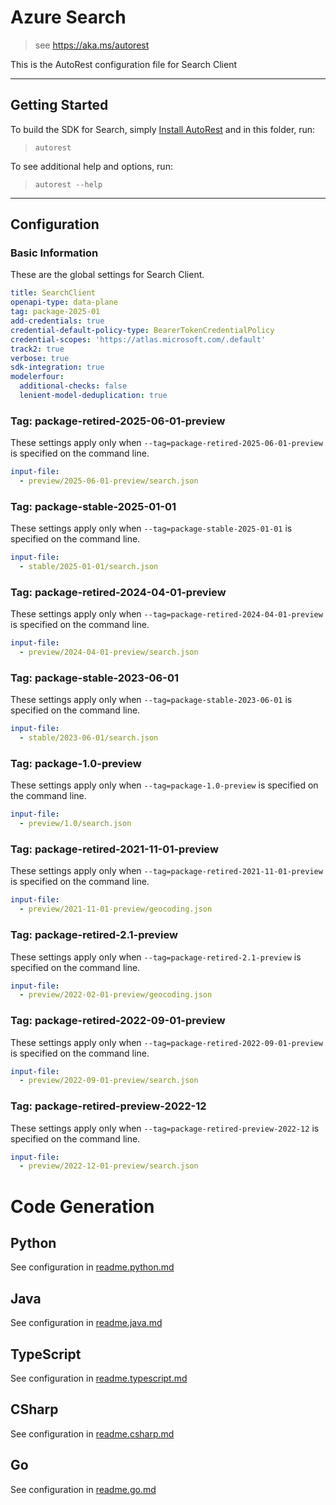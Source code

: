 # Azure Search

> see https://aka.ms/autorest

This is the AutoRest configuration file for Search Client

---

## Getting Started

To build the SDK for Search, simply [Install AutoRest](https://aka.ms/autorest/install) and in this folder, run:

> `autorest`

To see additional help and options, run:

> `autorest --help`

---

## Configuration

### Basic Information

These are the global settings for Search Client.

``` yaml
title: SearchClient
openapi-type: data-plane
tag: package-2025-01
add-credentials: true
credential-default-policy-type: BearerTokenCredentialPolicy
credential-scopes: 'https://atlas.microsoft.com/.default'
track2: true
verbose: true
sdk-integration: true
modelerfour:
  additional-checks: false
  lenient-model-deduplication: true
```

### Tag: package-retired-2025-06-01-preview

These settings apply only when `--tag=package-retired-2025-06-01-preview` is specified on the command line.

``` yaml $(tag) == 'package-retired-2025-06-01-preview'
input-file:
  - preview/2025-06-01-preview/search.json
```

### Tag: package-stable-2025-01-01

These settings apply only when `--tag=package-stable-2025-01-01` is specified on the command line.

```yaml $(tag) == 'package-stable-2025-01-01'
input-file:
  - stable/2025-01-01/search.json
```

### Tag: package-retired-2024-04-01-preview

These settings apply only when `--tag=package-retired-2024-04-01-preview` is specified on the command line.

``` yaml $(tag) == 'package-retired-2024-04-01-preview'
input-file:
  - preview/2024-04-01-preview/search.json
```

### Tag: package-stable-2023-06-01

These settings apply only when `--tag=package-stable-2023-06-01` is specified on the command line.

```yaml $(tag) == 'package-stable-2023-06-01'
input-file:
  - stable/2023-06-01/search.json
```

### Tag: package-1.0-preview

These settings apply only when `--tag=package-1.0-preview` is specified on the command line.

``` yaml $(tag) == 'package-1.0-preview'
input-file:
  - preview/1.0/search.json
```

### Tag: package-retired-2021-11-01-preview

These settings apply only when `--tag=package-retired-2021-11-01-preview` is specified on the command line.

``` yaml $(tag) == 'package-retired-2021-11-01-preview'
input-file:
  - preview/2021-11-01-preview/geocoding.json
```

### Tag: package-retired-2.1-preview

These settings apply only when `--tag=package-retired-2.1-preview` is specified on the command line.

``` yaml $(tag) == 'package-retired-2.1-preview'
input-file:
  - preview/2022-02-01-preview/geocoding.json
```

### Tag: package-retired-2022-09-01-preview

These settings apply only when `--tag=package-retired-2022-09-01-preview` is specified on the command line.

``` yaml $(tag) == 'package-retired-2022-09-01-preview'
input-file:
  - preview/2022-09-01-preview/search.json
```

### Tag: package-retired-preview-2022-12

These settings apply only when `--tag=package-retired-preview-2022-12` is specified on the command line.

``` yaml $(tag) == 'package-retired-preview-2022-12'
input-file:
  - preview/2022-12-01-preview/search.json
```

# Code Generation

## Python

See configuration in [readme.python.md](./readme.python.md)

## Java

See configuration in [readme.java.md](./readme.java.md)

## TypeScript

See configuration in [readme.typescript.md](./readme.typescript.md)

## CSharp

See configuration in [readme.csharp.md](./readme.csharp.md)

## Go

See configuration in [readme.go.md](./readme.go.md)
